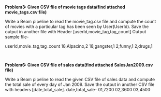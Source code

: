 **Problem3: Given CSV file of  movie tags data(find attached movie_tags.csv file)**


Write a Beam pipeline to read the movie_tag.csv file and compute the count of movies with a particular tag has been seen by User(UserId). Save the output in another file with Header [userId,movie_tag,tag_count]
Output sample file-

userId,movie_tag,tag_count
18,Alpacino,2
18,gangster,1
2,funny,1
2,drugs,1


<br /> 

**Problem6: Given CSV file of sales data(find attached SalesJan2009.csv file)**


Write a Beam pipeline to read the given CSV file of sales data and compute the total sale of every day of Jan 2009. Save the output in another CSV file with headers [date,total_sale].
date,total_sale-
01,7200
02,3600
03,4500
